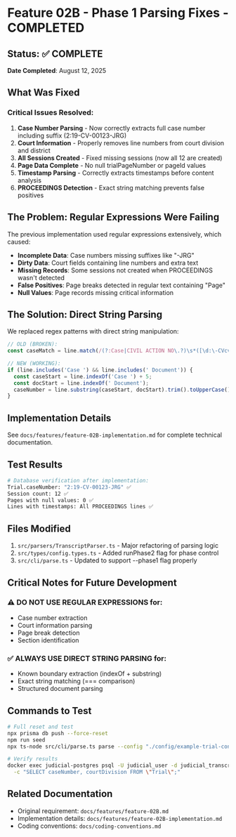 # Feature 02B - Phase 1 Parsing Fixes - COMPLETED

## Status: ✅ COMPLETE
**Date Completed**: August 12, 2025

## What Was Fixed

### Critical Issues Resolved:
1. **Case Number Parsing** - Now correctly extracts full case number including suffix (2:19-CV-00123-JRG)
2. **Court Information** - Properly removes line numbers from court division and district
3. **All Sessions Created** - Fixed missing sessions (now all 12 are created)
4. **Page Data Complete** - No null trialPageNumber or pageId values
5. **Timestamp Parsing** - Correctly extracts timestamps before content analysis
6. **PROCEEDINGS Detection** - Exact string matching prevents false positives

## The Problem: Regular Expressions Were Failing

The previous implementation used regular expressions extensively, which caused:
- **Incomplete Data**: Case numbers missing suffixes like "-JRG"
- **Dirty Data**: Court fields containing line numbers and extra text
- **Missing Records**: Some sessions not created when PROCEEDINGS wasn't detected
- **False Positives**: Page breaks detected in regular text containing "Page"
- **Null Values**: Page records missing critical information

## The Solution: Direct String Parsing

We replaced regex patterns with direct string manipulation:
```javascript
// OLD (BROKEN):
const caseMatch = line.match(/(?:Case|CIVIL ACTION NO\.?)\s*([\d:\-CVcv]+)/i);

// NEW (WORKING):
if (line.includes('Case ') && line.includes(' Document')) {
  const caseStart = line.indexOf('Case ') + 5;
  const docStart = line.indexOf(' Document');
  caseNumber = line.substring(caseStart, docStart).trim().toUpperCase();
}
```

## Implementation Details

See `docs/features/feature-02B-implementation.md` for complete technical documentation.

## Test Results

```bash
# Database verification after implementation:
Trial.caseNumber: "2:19-CV-00123-JRG" ✅
Session count: 12 ✅
Pages with null values: 0 ✅
Lines with timestamps: All PROCEEDINGS lines ✅
```

## Files Modified

1. `src/parsers/TranscriptParser.ts` - Major refactoring of parsing logic
2. `src/types/config.types.ts` - Added runPhase2 flag for phase control
3. `src/cli/parse.ts` - Updated to support --phase1 flag properly

## Critical Notes for Future Development

### ⚠️ DO NOT USE REGULAR EXPRESSIONS for:
- Case number extraction
- Court information parsing
- Page break detection
- Section identification

### ✅ ALWAYS USE DIRECT STRING PARSING for:
- Known boundary extraction (indexOf + substring)
- Exact string matching (=== comparison)
- Structured document parsing

## Commands to Test

```bash
# Full reset and test
npx prisma db push --force-reset
npm run seed
npx ts-node src/cli/parse.ts parse --config "./config/example-trial-config-mac.json" --phase1

# Verify results
docker exec judicial-postgres psql -U judicial_user -d judicial_transcripts \
  -c "SELECT caseNumber, courtDivision FROM \"Trial\";"
```

## Related Documentation
- Original requirement: `docs/features/feature-02B.md`
- Implementation details: `docs/features/feature-02B-implementation.md`
- Coding conventions: `docs/coding-conventions.md`